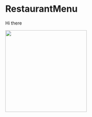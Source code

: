 # RestaurantMenu
Hi there 


<img src="https://github.com/stphncrt/RestaurantMenu/RestaurantMenu.gif" width='256' />
